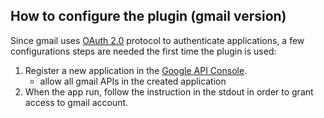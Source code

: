 ## How to configure the plugin (gmail version)
Since gmail uses <a href="https://developers.google.com/identity/protocols/oauth2">OAuth 2.0</a> protocol to authenticate applications,
a few configurations steps are needed the first time the plugin is used:
1. Register a new application in the <a href="https://console.developers.google.com/">Google API Console</a>.
   * allow all gmail APIs in the created application
1. When the app run, follow the instruction in the stdout in order to grant access to gmail account.